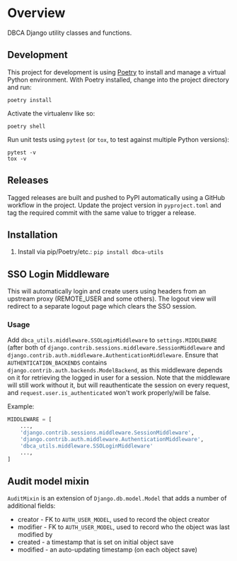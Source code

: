 # Overview

DBCA Django utility classes and functions.

## Development

This project for development is using
[Poetry](https://python-poetry.org/docs/) to install and manage a virtual Python
environment. With Poetry installed, change into the project directory and run:

    poetry install

Activate the virtualenv like so:

    poetry shell

Run unit tests using `pytest` (or `tox`, to test against multiple Python versions):

    pytest -v
    tox -v

## Releases

Tagged releases are built and pushed to PyPI automatically using a GitHub
workflow in the project. Update the project version in `pyproject.toml` and
tag the required commit with the same value to trigger a release.

## Installation

1. Install via pip/Poetry/etc.: `pip install dbca-utils`

## SSO Login Middleware

This will automatically login and create users using headers from an upstream proxy (REMOTE_USER and some others).
The logout view will redirect to a separate logout page which clears the SSO session.

### Usage

Add `dbca_utils.middleware.SSOLoginMiddleware` to `settings.MIDDLEWARE` (after both of
`django.contrib.sessions.middleware.SessionMiddleware` and
`django.contrib.auth.middleware.AuthenticationMiddleware`.
Ensure that `AUTHENTICATION_BACKENDS` contains `django.contrib.auth.backends.ModelBackend`,
as this middleware depends on it for retrieving the logged in user for a session.
Note that the middleware will still work without it, but will reauthenticate the session
on every request, and `request.user.is_authenticated` won't work properly/will be false.

Example:

```python
MIDDLEWARE = [
    ...,
    'django.contrib.sessions.middleware.SessionMiddleware',
    'django.contrib.auth.middleware.AuthenticationMiddleware',
    'dbca_utils.middleware.SSOLoginMiddleware'
    ...,
]
```

## Audit model mixin

`AuditMixin` is an extension of `Django.db.model.Model` that adds a number of additional fields:

- creator - FK to `AUTH_USER_MODEL`, used to record the object creator
- modifier - FK to `AUTH_USER_MODEL`, used to record who the object was last modified by
- created - a timestamp that is set on initial object save
- modified - an auto-updating timestamp (on each object save)
